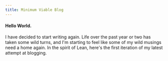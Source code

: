 ```yaml
---
title: Minimum Viable Blog
---
```


#### Hello World.

I have decided to start writing again. Life over the past year or two has taken some wild turns, and I'm starting to feel like some of my wild musings need a home again. In the spirit of Lean, here's the first iteration of my latest attempt at blogging.
